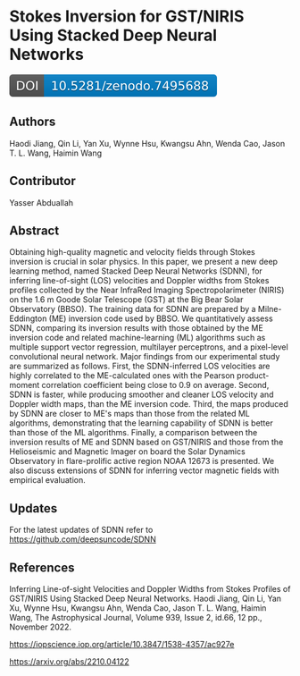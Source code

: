 #   Stokes Inversion for GST/NIRIS Using Stacked Deep Neural Networks
[![DOI](https://github.com/ccsc-tools/zenodo_icons/blob/main/icons//sdnn.svg)](https://zenodo.org/record/7516732#.Y7xMkxXMLrk)

## Authors
Haodi Jiang, Qin Li, Yan Xu, Wynne Hsu, Kwangsu Ahn, Wenda Cao, Jason T. L. Wang, Haimin Wang 


## Contributor
Yasser Abduallah

## Abstract

Obtaining high-quality magnetic and velocity fields through Stokes inversion is crucial in solar physics. In this paper, we present a new deep learning method, named Stacked Deep Neural Networks (SDNN), for inferring line-of-sight (LOS) velocities and Doppler widths from Stokes profiles collected by the Near InfraRed Imaging Spectropolarimeter (NIRIS) on the 1.6 m Goode Solar Telescope (GST) at the Big Bear Solar Observatory (BBSO). The training data for SDNN are prepared by a Milne-Eddington (ME) inversion code used by BBSO. We quantitatively assess SDNN, comparing its inversion results with those obtained by the ME inversion code and related machine-learning (ML) algorithms such as multiple support vector regression, multilayer perceptrons, and a pixel-level convolutional neural network. Major findings from our experimental study are summarized as follows. First, the SDNN-inferred LOS velocities are highly correlated to the ME-calculated ones with the Pearson product-moment correlation coefficient being close to 0.9 on average. Second, SDNN is faster, while producing smoother and cleaner LOS velocity and Doppler width maps, than the ME inversion code. Third, the maps produced by SDNN are closer to ME's maps than those from the related ML algorithms, demonstrating that the learning capability of SDNN is better than those of the ML algorithms. Finally, a comparison between the inversion results of ME and SDNN based on GST/NIRIS and those from the Helioseismic and Magnetic Imager on board the Solar Dynamics Observatory in flare-prolific active region NOAA 12673 is presented. We also discuss extensions of SDNN for inferring vector magnetic fields with empirical evaluation.

## Updates
For the latest updates of SDNN refer to https://github.com/deepsuncode/SDNN

## References
Inferring Line-of-sight Velocities and Doppler Widths from Stokes Profiles of GST/NIRIS Using Stacked Deep Neural Networks. Haodi Jiang, Qin Li, Yan Xu, Wynne Hsu, Kwangsu Ahn, Wenda Cao, Jason T. L. Wang, Haimin Wang, The Astrophysical Journal, Volume 939, Issue 2, id.66, 12 pp., November 2022.

https://iopscience.iop.org/article/10.3847/1538-4357/ac927e

https://arxiv.org/abs/2210.04122 
